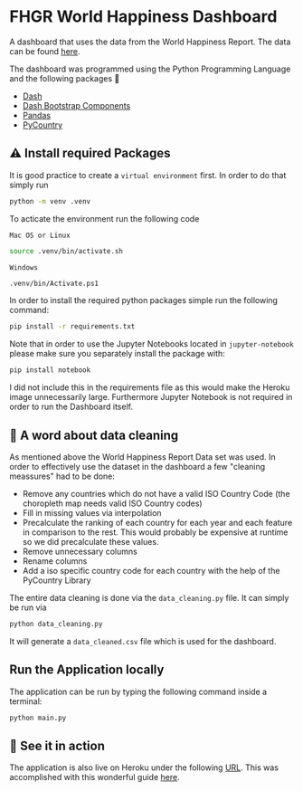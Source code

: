 # FHGR World Happiness Dashboard 
A dashboard that uses the data from the World Happiness Report.
The data can be found [here](https://www.kaggle.com/datasets/usamabuttar/world-happiness-report-2005-present).

The dashboard was programmed using the Python Programming Language and the following packages :snake:

- [Dash](https://dash.plotly.com/)
- [Dash Bootstrap Components](https://dash-bootstrap-components.opensource.faculty.ai/)
- [Pandas](https://github.com/pandas-dev/pandas)
- [PyCountry](https://github.com/flyingcircusio/pycountry)

## :warning: Install required Packages
It is good practice to create a `virtual environment` first. In order to do that simply run

```bash
python -m venv .venv
```

To acticate the environment run the following code

`Mac OS or Linux`

```bash
source .venv/bin/activate.sh
```

`Windows`

```bash
.venv/bin/Activate.ps1
```

In order to install the required python packages simple run the following command:

```bash
pip install -r requirements.txt
```

Note that in order to use the Jupyter Notebooks located in `jupyter-notebook` please make sure you separately install the package with:
```bash
pip install notebook
```

I did not include this in the requirements file as this would make the Heroku image unnecessarily large. Furthermore Jupyter Notebook is not required in order to run the Dashboard itself.

## :nail_care: A word about data cleaning 
As mentioned above the World Happiness Report Data set was used. In order to effectively use the dataset in the dashboard a few "cleaning meassures" had to be done:
* Remove any countries which do not have a valid ISO Country Code (the choropleth map needs valid ISO Country codes)
* Fill in missing values via interpolation
* Precalculate the ranking of each country for each year and each feature in comparison to the rest. This would probably be expensive at runtime so we did precalculate these values.
* Remove unnecessary columns
* Rename columns
* Add a iso specific country code for each country with the help of the PyCountry Library

The entire data cleaning is done via the `data_cleaning.py` file. It can simply be run via

```bash
python data_cleaning.py
```

It will generate a `data_cleaned.csv` file which is used for the dashboard. 

## Run the Application locally
The application can be run by typing the following command inside a terminal:

```bash
python main.py
```

## :rocket: See it in action 
The application is also live on Heroku under the following [URL](https://fhgr-msc-world-happiness-0a5341330a12.herokuapp.com/).
This was accomplished with this wonderful guide [here](https://towardsdatascience.com/deploying-your-dash-app-to-heroku-the-magical-guide-39bd6a0c586c).
